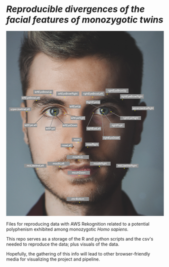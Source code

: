 # *Reproducible divergences of the facial features of monozygotic twins* #

![Rekog Landmarks](/landmarkface.png)

Files for reproducing data with AWS Rekognition related to a potential polyphenism exhibited among monozygotic *Homo sapiens*.

This repo serves as a storage of the R and python scripts and the csv's needed to reproduce the data; plus  visuals of
the data.

Hopefully, the gathering of this info will lead to other browser-friendly media for visualizing the project and pipeline.
